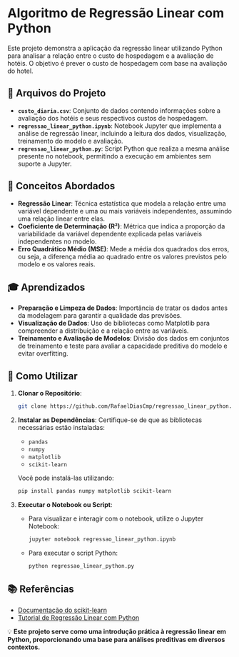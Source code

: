 # Algoritmo de Regressão Linear com Python

Este projeto demonstra a aplicação da regressão linear utilizando Python para analisar a relação entre o custo de hospedagem e a avaliação de hotéis. O objetivo é prever o custo de hospedagem com base na avaliação do hotel.

## 📂 Arquivos do Projeto

- **`custo_diaria.csv`**: Conjunto de dados contendo informações sobre a avaliação dos hotéis e seus respectivos custos de hospedagem.
- **`regressao_linear_python.ipynb`**: Notebook Jupyter que implementa a análise de regressão linear, incluindo a leitura dos dados, visualização, treinamento do modelo e avaliação.
- **`regressao_linear_python.py`**: Script Python que realiza a mesma análise presente no notebook, permitindo a execução em ambientes sem suporte a Jupyter.

## 📖 Conceitos Abordados

- **Regressão Linear**: Técnica estatística que modela a relação entre uma variável dependente e uma ou mais variáveis independentes, assumindo uma relação linear entre elas.
- **Coeficiente de Determinação (R²)**: Métrica que indica a proporção da variabilidade da variável dependente explicada pelas variáveis independentes no modelo.
- **Erro Quadrático Médio (MSE)**: Mede a média dos quadrados dos erros, ou seja, a diferença média ao quadrado entre os valores previstos pelo modelo e os valores reais.

## 🎓 Aprendizados

- **Preparação e Limpeza de Dados**: Importância de tratar os dados antes da modelagem para garantir a qualidade das previsões.
- **Visualização de Dados**: Uso de bibliotecas como Matplotlib para compreender a distribuição e a relação entre as variáveis.
- **Treinamento e Avaliação de Modelos**: Divisão dos dados em conjuntos de treinamento e teste para avaliar a capacidade preditiva do modelo e evitar overfitting.

## 🚀 Como Utilizar

1. **Clonar o Repositório**:
   ```bash
   git clone https://github.com/RafaelDiasCmp/regressao_linear_python.git
   ```

2. **Instalar as Dependências**:
   Certifique-se de que as bibliotecas necessárias estão instaladas:
   - `pandas`
   - `numpy`
   - `matplotlib`
   - `scikit-learn`

   Você pode instalá-las utilizando:
   ```bash
   pip install pandas numpy matplotlib scikit-learn
   ```

3. **Executar o Notebook ou Script**:
   - Para visualizar e interagir com o notebook, utilize o Jupyter Notebook:
     ```bash
     jupyter notebook regressao_linear_python.ipynb
     ```
   - Para executar o script Python:
     ```bash
     python regressao_linear_python.py
     ```

## 📚 Referências

- [Documentação do scikit-learn](https://scikit-learn.org/stable/)
- [Tutorial de Regressão Linear com Python](https://statorials.org/pt/regressao-linear-python/)

💡 **Este projeto serve como uma introdução prática à regressão linear em Python, proporcionando uma base para análises preditivas em diversos contextos.**

